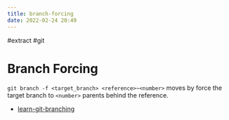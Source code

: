 ```yaml
---
title: branch-forcing
date: 2022-02-24 20:49
---
```


#extract
#git

# Branch Forcing

`git branch -f <target_branch> <reference>~<number>` moves by force the target branch to `<number>` parents behind the reference.

-   [learn-git-branching](learn-git-branching.md)
